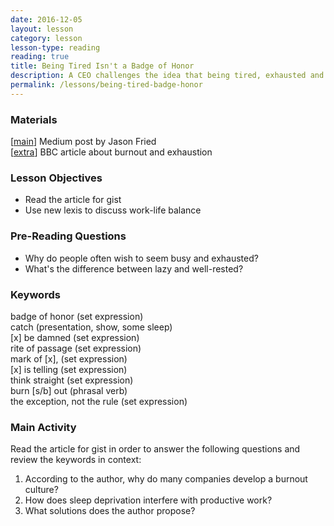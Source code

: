```yaml
---
date: 2016-12-05
layout: lesson
category: lesson 
lesson-type: reading
reading: true
title: Being Tired Isn't a Badge of Honor
description: A CEO challenges the idea that being tired, exhausted and busy are signs of a good employee
permalink: /lessons/being-tired-badge-honor 
---
```

### Materials 

[<a href="https://m.signalvnoise.com/being-tired-isn-t-a-badge-of-honor-fa6d4c8cff4e#.ylf0jkk1x" target="_blank">main</a>] Medium post by Jason Fried  
[<a href="http://www.bbc.com/future/story/20160721-the-reasons-why-exhaustion-and-burnout-are-so-common" target="_blank">extra</a>] BBC article about burnout and exhaustion   

### Lesson Objectives 

- Read the article for gist 
- Use new lexis to discuss work-life balance 

### Pre-Reading Questions 

- Why do people often wish to seem busy and exhausted? 
- What's the difference between lazy and well-rested? 

### Keywords 

badge of honor (set expression)   
catch (presentation, show, some sleep)  
[x] be damned (set expression)  
rite of passage (set expression)  
mark of [x], (set expression)  
[x] is telling (set expression)  
think straight (set expression)  
burn [s/b] out (phrasal verb)  
the exception, not the rule (set expression)  

### Main Activity 

Read the article for gist in order to answer the following questions and review the keywords in context: 

1. According to the author, why do many companies develop a burnout culture? 
2. How does sleep deprivation interfere with productive work? 
3. What solutions does the author propose?  

